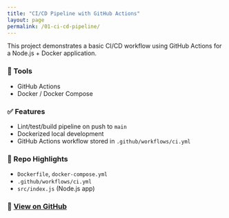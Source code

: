 ```yaml
---
title: "CI/CD Pipeline with GitHub Actions"
layout: page
permalink: /01-ci-cd-pipeline/
---
```

This project demonstrates a basic CI/CD workflow using GitHub Actions for a Node.js + Docker application.

### 🔧 Tools
- GitHub Actions
- Docker / Docker Compose

### ✅ Features
- Lint/test/build pipeline on push to `main`
- Dockerized local development
- GitHub Actions workflow stored in `.github/workflows/ci.yml`

### 📂 Repo Highlights
- `Dockerfile`, `docker-compose.yml`
- `.github/workflows/ci.yml`
- `src/index.js` (Node.js app)

### 🔗 [View on GitHub](https://github.com/tedens/devops-portfolio/tree/main/01-ci-cd-pipeline)